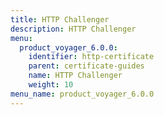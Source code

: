 ```yaml
---
title: HTTP Challenger
description: HTTP Challenger
menu:
  product_voyager_6.0.0:
    identifier: http-certificate
    parent: certificate-guides
    name: HTTP Challenger
    weight: 10
menu_name: product_voyager_6.0.0
---
```

